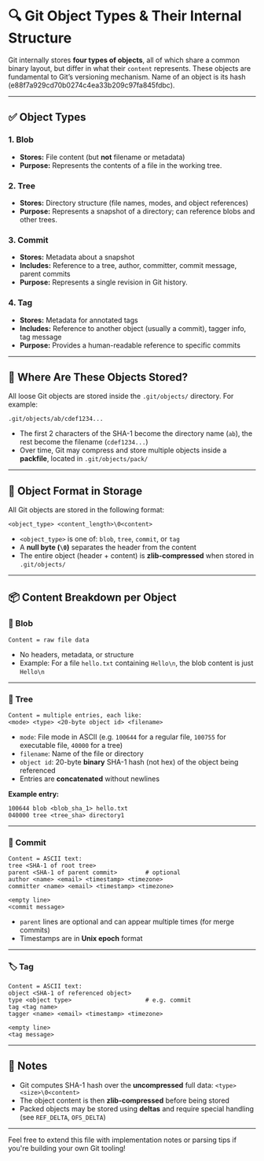 # 🔍 Git Object Types & Their Internal Structure

Git internally stores **four types of objects**, all of which share a common binary layout, but differ in what their `content` represents. These objects are fundamental to Git’s versioning mechanism. Name of an object is its hash (e88f7a929cd70b0274c4ea33b209c97fa845fdbc).

---

## ✅ Object Types

### 1. **Blob**

* **Stores:** File content (but **not** filename or metadata)
* **Purpose:** Represents the contents of a file in the working tree.

### 2. **Tree**

* **Stores:** Directory structure (file names, modes, and object references)
* **Purpose:** Represents a snapshot of a directory; can reference blobs and other trees.

### 3. **Commit**

* **Stores:** Metadata about a snapshot
* **Includes:** Reference to a tree, author, committer, commit message, parent commits
* **Purpose:** Represents a single revision in Git history.

### 4. **Tag**

* **Stores:** Metadata for annotated tags
* **Includes:** Reference to another object (usually a commit), tagger info, tag message
* **Purpose:** Provides a human-readable reference to specific commits

---

## 📁 Where Are These Objects Stored?

All loose Git objects are stored inside the `.git/objects/` directory. For example:

```
.git/objects/ab/cdef1234...
```

* The first 2 characters of the SHA-1 become the directory name (`ab`), the rest become the filename (`cdef1234...`)
* Over time, Git may compress and store multiple objects inside a **packfile**, located in `.git/objects/pack/`

---

## 🧬 Object Format in Storage

All Git objects are stored in the following format:

```
<object_type> <content_length>\0<content>
```

* `<object_type>` is one of: `blob`, `tree`, `commit`, or `tag`
* A **null byte (`\0`)** separates the header from the content
* The entire object (header + content) is **zlib-compressed** when stored in `.git/objects/`

---

## 📦 Content Breakdown per Object

### 📄 Blob

```text
Content = raw file data
```

* No headers, metadata, or structure
* Example: For a file `hello.txt` containing `Hello\n`, the blob content is just `Hello\n`

---

### 🌲 Tree

```text
Content = multiple entries, each like:
<mode> <type> <20-byte object id> <filename>
```

* `mode`: File mode in ASCII (e.g. `100644` for a regular file, `100755` for executable file, `40000` for a tree)
* `filename`: Name of the file or directory
* `object id`: 20-byte **binary** SHA-1 hash (not hex) of the object being referenced
* Entries are **concatenated** without newlines

**Example entry:**

```
100644 blob <blob_sha_1> hello.txt
040000 tree <tree_sha> directory1
```

---

### 📝 Commit

```text
Content = ASCII text:
tree <SHA-1 of root tree>
parent <SHA-1 of parent commit>        # optional
author <name> <email> <timestamp> <timezone>
committer <name> <email> <timestamp> <timezone>

<empty line>
<commit message>
```

* `parent` lines are optional and can appear multiple times (for merge commits)
* Timestamps are in **Unix epoch** format

---

### 🏷️ Tag

```text
Content = ASCII text:
object <SHA-1 of referenced object>
type <object type>                     # e.g. commit
tag <tag name>
tagger <name> <email> <timestamp> <timezone>

<empty line>
<tag message>
```

---

## 🔑 Notes

* Git computes SHA-1 hash over the **uncompressed** full data: `<type> <size>\0<content>`
* The object content is then **zlib-compressed** before being stored
* Packed objects may be stored using **deltas** and require special handling (see `REF_DELTA`, `OFS_DELTA`)

---

Feel free to extend this file with implementation notes or parsing tips if you're building your own Git tooling!
